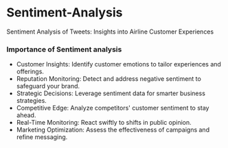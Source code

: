 # Sentiment-Analysis
Sentiment Analysis of Tweets: Insights into Airline Customer Experiences


### Importance of Sentiment analysis 
- Customer Insights: Identify customer emotions to tailor experiences and offerings.
- Reputation Monitoring: Detect and address negative sentiment to safeguard your brand.
- Strategic Decisions: Leverage sentiment data for smarter business strategies.
- Competitive Edge: Analyze competitors' customer sentiment to stay ahead.
- Real-Time Monitoring: React swiftly to shifts in public opinion.
- Marketing Optimization: Assess the effectiveness of campaigns and refine messaging. 

